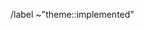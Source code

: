 <!-- Indicate in your MR title the name of the theme it implements -->

<!-- Indicate to which issue it relates (if any) by adding "Implements #[issue number]" -->


<!-- Don't remove the following line -->
/label ~"theme::implemented"

